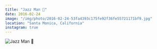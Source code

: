 ```yaml
---
title: "Jazz Man 🎺"
date: 2016-02-24
image: "/img/photo/2016-02-24-53fa4393c175fe92f36fe55721171bf9.jpg"
location: "Santa Monica, California"
instagram: true
---
```


![Jazz Man 🎺](/img/photo/2016-02-24-53fa4393c175fe92f36fe55721171bf9.jpg)
